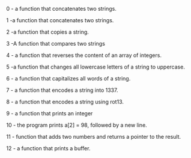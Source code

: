 0 - a function that concatenates two strings.



1 -a function that concatenates two strings.



2 -a function that copies a string.



3 -A function that compares two strings



4 - a function that reverses the content of an array of integers.



5 -a function that changes all lowercase letters of a string to uppercase.



6 - a function that capitalizes all words of a string.



7 - a function that encodes a string into 1337.



8 - a function that encodes a string using rot13.



9 - a function that prints an integer



10 - the program prints a[2] = 98, followed by a new line.



11 - function that adds two numbers and returns a pointer to the result.



12 - a function that prints a buffer.
